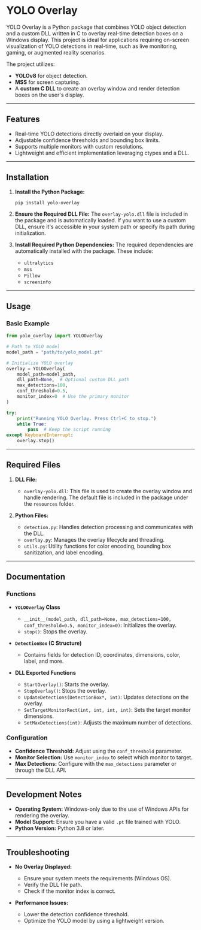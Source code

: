 
# YOLO Overlay

YOLO Overlay is a Python package that combines YOLO object detection and a custom DLL written in C to overlay real-time detection boxes on a Windows display. This project is ideal for applications requiring on-screen visualization of YOLO detections in real-time, such as live monitoring, gaming, or augmented reality scenarios.

The project utilizes:
- **YOLOv8** for object detection.
- **MSS** for screen capturing.
- A **custom C DLL** to create an overlay window and render detection boxes on the user's display.

---

## Features
- Real-time YOLO detections directly overlaid on your display.
- Adjustable confidence thresholds and bounding box limits.
- Supports multiple monitors with custom resolutions.
- Lightweight and efficient implementation leveraging ctypes and a DLL.

---

## Installation
1. **Install the Python Package:**
   ```bash
   pip install yolo-overlay
   ```

2. **Ensure the Required DLL File:**
   The `overlay-yolo.dll` file is included in the package and is automatically loaded. If you want to use a custom DLL, ensure it's accessible in your system path or specify its path during initialization.

3. **Install Required Python Dependencies:**
   The required dependencies are automatically installed with the package. These include:
   - `ultralytics`
   - `mss`
   - `Pillow`
   - `screeninfo`

---

## Usage
### Basic Example
```python
from yolo_overlay import YOLOOverlay

# Path to YOLO model
model_path = "path/to/yolo_model.pt"

# Initialize YOLO overlay
overlay = YOLOOverlay(
    model_path=model_path,
    dll_path=None,  # Optional custom DLL path
    max_detections=100,
    conf_threshold=0.5,
    monitor_index=0  # Use the primary monitor
)

try:
    print("Running YOLO Overlay. Press Ctrl+C to stop.")
    while True:
        pass  # Keep the script running
except KeyboardInterrupt:
    overlay.stop()
```

---

## Required Files
1. **DLL File:**
   - `overlay-yolo.dll`: This file is used to create the overlay window and handle rendering. The default file is included in the package under the `resources` folder.

2. **Python Files:**
   - `detection.py`: Handles detection processing and communicates with the DLL.
   - `overlay.py`: Manages the overlay lifecycle and threading.
   - `utils.py`: Utility functions for color encoding, bounding box sanitization, and label encoding.

---

## Documentation
### Functions
- **`YOLOOverlay` Class**
  - `__init__(model_path, dll_path=None, max_detections=100, conf_threshold=0.5, monitor_index=0)`: Initializes the overlay.
  - `stop()`: Stops the overlay.

- **`DetectionBox` (C Structure)**
  - Contains fields for detection ID, coordinates, dimensions, color, label, and more.

- **DLL Exported Functions**
  - `StartOverlay()`: Starts the overlay.
  - `StopOverlay()`: Stops the overlay.
  - `UpdateDetections(DetectionBox*, int)`: Updates detections on the overlay.
  - `SetTargetMonitorRect(int, int, int, int)`: Sets the target monitor dimensions.
  - `SetMaxDetections(int)`: Adjusts the maximum number of detections.

### Configuration
- **Confidence Threshold:** Adjust using the `conf_threshold` parameter.
- **Monitor Selection:** Use `monitor_index` to select which monitor to target.
- **Max Detections:** Configure with the `max_detections` parameter or through the DLL API.

---

## Development Notes
- **Operating System:** Windows-only due to the use of Windows APIs for rendering the overlay.
- **Model Support:** Ensure you have a valid `.pt` file trained with YOLO.
- **Python Version:** Python 3.8 or later.

---

## Troubleshooting
- **No Overlay Displayed:**
  - Ensure your system meets the requirements (Windows OS).
  - Verify the DLL file path.
  - Check if the monitor index is correct.

- **Performance Issues:**
  - Lower the detection confidence threshold.
  - Optimize the YOLO model by using a lightweight version.


